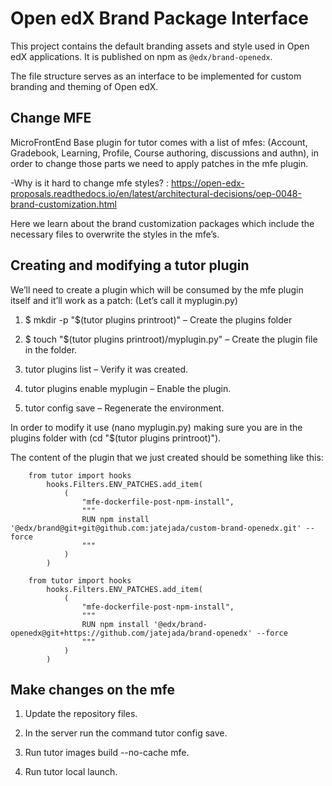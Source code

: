 # Open edX Brand Package Interface

This project contains the default branding assets and style used in Open edX applications. It is published on npm as `@edx/brand-openedx`.

The file structure serves as an interface to be implemented for custom branding and theming of Open edX.


## Change MFE

MicroFrontEnd Base plugin for tutor comes with a list of mfes: 
(Account, Gradebook, Learning, Profile, Course authoring, discussions and authn), in 
order to change those parts we need to apply patches in the mfe plugin.

-Why is it hard to change mfe styles? :
https://open-edx-proposals.readthedocs.io/en/latest/architectural-decisions/oep-0048-brand-customization.html

Here we learn about the brand customization packages which include the necessary
files to overwrite the styles in the mfe’s.

## Creating and modifying a tutor plugin

We’ll need to create a plugin which will be consumed by the mfe plugin itself and it’ll 
work as a patch: (Let’s call it myplugin.py)

1. $ mkdir -p "$(tutor plugins printroot)" – Create the plugins folder

2. $ touch "$(tutor plugins printroot)/myplugin.py" – Create the plugin 
file in the folder.

3. tutor plugins list – Verify it was created.

4. tutor plugins enable myplugin – Enable the plugin.

5. tutor config save – Regenerate the environment.

In order to modify it use (nano myplugin.py) making sure you are in the plugins folder with (cd "$(tutor plugins printroot)").

The content of the plugin that we just created should be something like this:

```
    from tutor import hooks
        hooks.Filters.ENV_PATCHES.add_item(
            (
                "mfe-dockerfile-post-npm-install",
                """
                RUN npm install '@edx/brand@git+git@github.com:jatejada/custom-brand-openedx.git' --force
                """
            )
        )
```

```
    from tutor import hooks
        hooks.Filters.ENV_PATCHES.add_item(
            (
                "mfe-dockerfile-post-npm-install",
                """
                RUN npm install '@edx/brand-openedx@git+https://github.com/jatejada/brand-openedx' --force
                """
            )
        )
```

## Make changes on the mfe

1. Update the repository files.

2. In the server run the command tutor config save.

3. Run tutor images build --no-cache mfe.

4. Run tutor local launch.